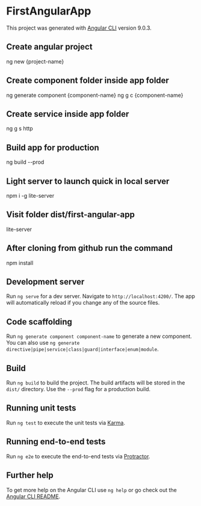 # FirstAngularApp

This project was generated with [Angular CLI](https://github.com/angular/angular-cli) version 9.0.3.

## Create angular project
ng new {project-name}

## Create component folder inside app folder
ng generate component {component-name}
ng g c {component-name}

## Create service inside app folder
ng g s http


## Build app for production
ng build --prod

## Light server to launch quick in local server
npm i -g lite-server


## Visit folder dist/first-angular-app
lite-server


## After cloning from github run the command
npm install

## Development server

Run `ng serve` for a dev server. Navigate to `http://localhost:4200/`. The app will automatically reload if you change any of the source files.

## Code scaffolding

Run `ng generate component component-name` to generate a new component. You can also use `ng generate directive|pipe|service|class|guard|interface|enum|module`.

## Build

Run `ng build` to build the project. The build artifacts will be stored in the `dist/` directory. Use the `--prod` flag for a production build.

## Running unit tests

Run `ng test` to execute the unit tests via [Karma](https://karma-runner.github.io).

## Running end-to-end tests

Run `ng e2e` to execute the end-to-end tests via [Protractor](http://www.protractortest.org/).

## Further help

To get more help on the Angular CLI use `ng help` or go check out the [Angular CLI README](https://github.com/angular/angular-cli/blob/master/README.md).
